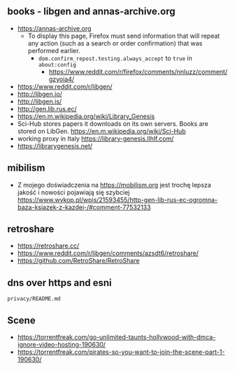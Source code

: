 ## books - libgen and annas-archive.org

- https://annas-archive.org
  - To display this page, Firefox must send information that will repeat any action (such as a search or order confirmation) that was performed earlier.
    - `dom.confirm_repost.testing.always_accept` to `true` in `about:config`
      - https://www.reddit.com/r/firefox/comments/nnluzz/comment/gzyoia4/
- https://www.reddit.com/r/libgen/
- http://libgen.io/
- http://libgen.is/
- http://gen.lib.rus.ec/
- https://en.m.wikipedia.org/wiki/Library_Genesis
- Sci-Hub stores papers it downloads on its own servers. Books are stored on LibGen. https://en.m.wikipedia.org/wiki/Sci-Hub
- working proxy in Italy https://library-genesis.llhlf.com/
- https://librarygenesis.net/

## mibilism

- Z mojego doświadczenia na https://mobilism.org jest trochę lepsza jakość i nowości pojawiają się szybciej https://www.wykop.pl/wpis/21593455/http-gen-lib-rus-ec-ogromna-baza-ksiazek-z-kazdej-/#comment-77532133

## retroshare

- https://retroshare.cc/
- https://www.reddit.com/r/libgen/comments/azsdt6/retroshare/
- https://github.com/RetroShare/RetroShare

## dns over https and esni

`privacy/README.md`

## Scene

- https://torrentfreak.com/go-unlimited-taunts-hollywood-with-dmca-ignore-video-hosting-190630/
- https://torrentfreak.com/pirates-so-you-want-to-join-the-scene-part-1-190630/
